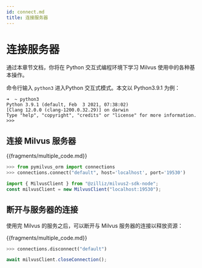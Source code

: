 ```yaml
---
id: connect.md
title: 连接服务器
---
```


# 连接服务器

通过本章节文档，你将在 Python 交互式编程环境下学习 Milvus 使用中的各种基本操作。

命令行输入 `python3` 进入Python 交互式模式。本文以 Python3.9.1 为例：
```
➜  ~ python3
Python 3.9.1 (default, Feb  3 2021, 07:38:02)
[Clang 12.0.0 (clang-1200.0.32.29)] on darwin
Type "help", "copyright", "credits" or "license" for more information.
>>>
```

## 连接 Milvus 服务器

{{fragments/multiple_code.md}}

```python
>>> from pymilvus_orm import connections
>>> connections.connect("default", host='localhost', port='19530')
```

```javascript
import { MilvusClient } from "@zilliz/milvus2-sdk-node";
const milvusClient = new MilvusClient("localhost:19530");
```


## 断开与服务器的连接
使用完 Milvus 的服务之后，可以断开与 Milvus 服务器的连接以释放资源：

{{fragments/multiple_code.md}}

```python
>>> connections.disconnect("default")
```

```javascript
await milvusClient.closeConnection();
```

